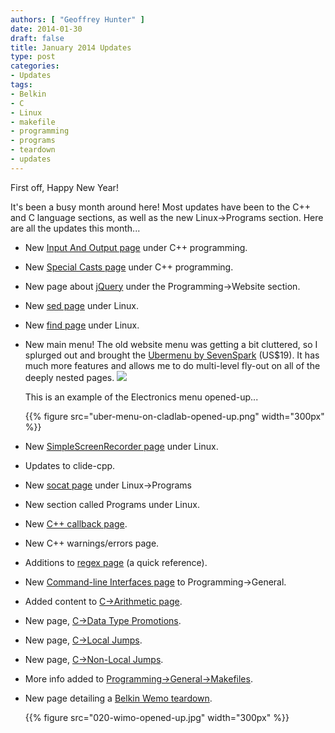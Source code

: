 ```yaml
---
authors: [ "Geoffrey Hunter" ]
date: 2014-01-30
draft: false
title: January 2014 Updates
type: post
categories:
- Updates
tags:
- Belkin
- C
- Linux
- makefile
- programming
- programs
- teardown
- updates
---
```


First off, Happy New Year!

It's been a busy month around here! Most updates have been to the C++ and C language sections, as well as the new Linux->Programs section. Here are all the updates this month...

* New [Input And Output page](/programming/languages/c-plus-plus/input-and-output) under C++ programming.
* New [Special Casts page](/programming/languages/c-plus-plus/special-casts) under C++ programming.
* New page about [jQuery](/programming/website-design/jquery) under the Programming->Website section.
* New [sed page](/programming/operating-systems/linux/programs/sed) under Linux.
* New [find page](/programming/operating-systems/linux/programs/find) under Linux.

* New main menu! The old website menu was getting a bit cluttered, so I splurged out and brought the [Ubermenu by SevenSpark](http://wpmegamenu.com/) (US$19). It has much more features and allows me to do multi-level fly-out on all of the deeply nested pages. ![](/images/misc/ubermenu-logo.png)
  
    This is an example of the Electronics menu opened-up...
    
    {{% figure src="uber-menu-on-cladlab-opened-up.png" width="300px" %}}

* New [SimpleScreenRecorder page](/programming/operating-systems/linux/programs/simplescreenrecorder) under Linux.
* Updates to clide-cpp.
* New [socat page](/programming/operating-systems/linux/programs/sed) under Linux->Programs
* New section called Programs under Linux.
* New [C++ callback page](/programming/languages/c-plus-plus/callbacks).
* New C++ warnings/errors page.
* Additions to [regex page](/programming/languages/regex) (a quick reference).
* New [Command-line Interfaces page](/programming/general/command-line-interfaces) to Programming->General.
* Added content to [C->Arithmetic page](/programming/languages/c/arithmetic-operators).
* New page, [C->Data Type Promotions](/programming/languages/c/data-type-promotions).
* New page, [C->Local Jumps](/programming/languages/c/local-jumps-goto).
* New page, [C->Non-Local Jumps](/programming/languages/c/non-local-jumps-setjmp-longjmp).
* More info added to [Programming->General->Makefiles](/programming/general/makefiles).
* New page detailing a [Belkin Wemo teardown](/electronics/teardowns/belkin-wemo-teardown).

    {{% figure src="020-wimo-opened-up.jpg" width="300px" %}}


